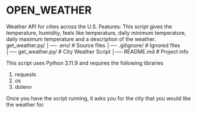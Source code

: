 # OPEN_WEATHER
Weather API for cities across the U.S.
Features: This script gives the temperature, humidity, feels like temperature, daily minimum temperature, daily maximum temperature and a description of the weather.
get_weather.py/
│── .env/           # Source files
│── .gitignore/     # Ignored files
│── get_weather.py/ # City Weather Script
│── README.md       # Project info

This script uses Python 3.11.9 and requires the following libraries
1. requests
2. os
3. dotenv

Once you have the script running, it asks you for the city that you would like the weather for.
